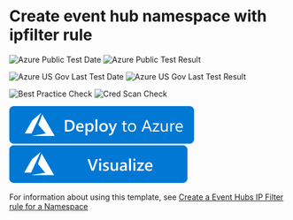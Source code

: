 # Create event hub namespace with ipfilter rule

![Azure Public Test Date](https://azurequickstartsservice.blob.core.windows.net/badges/301-eventhub-namespace-ipfilter/PublicLastTestDate.svg)
![Azure Public Test Result](https://azurequickstartsservice.blob.core.windows.net/badges/301-eventhub-namespace-ipfilter/PublicDeployment.svg)

![Azure US Gov Last Test Date](https://azurequickstartsservice.blob.core.windows.net/badges/301-eventhub-namespace-ipfilter/FairfaxLastTestDate.svg)
![Azure US Gov Last Test Result](https://azurequickstartsservice.blob.core.windows.net/badges/301-eventhub-namespace-ipfilter/FairfaxDeployment.svg)

![Best Practice Check](https://azurequickstartsservice.blob.core.windows.net/badges/301-eventhub-namespace-ipfilter/BestPracticeResult.svg)
![Cred Scan Check](https://azurequickstartsservice.blob.core.windows.net/badges/301-eventhub-namespace-ipfilter/CredScanResult.svg)

[![Deploy To Azure](https://raw.githubusercontent.com/Azure/azure-quickstart-templates/master/1-CONTRIBUTION-GUIDE/images/deploytoazure.svg?sanitize=true)]("https://portal.azure.com/#create/Microsoft.Template/uri/https%3A%2F%2Fraw.githubusercontent.com%2FAzure%2Fazure-quickstart-templates%2Fmaster%2F301-eventhub-namespace-ipfilter%2Fazuredeploy.json")  [![Visualize](https://raw.githubusercontent.com/Azure/azure-quickstart-templates/master/1-CONTRIBUTION-GUIDE/images/visualizebutton.svg?sanitize=true)]("http://armviz.io/#/?load=https%3A%2F%2Fraw.githubusercontent.com%2FAzure%2Fazure-quickstart-templates%2Fmaster%2F301-eventhub-namespace-ipfilter%2Fazuredeploy.json")
    



    


For information about using this template, see [Create a Event Hubs IP Filter rule for a Namespace](https://docs.microsoft.com/en-us/azure/event-hubs/event-hubs-ip-filtering)

